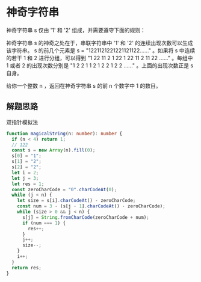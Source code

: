 # 神奇字符串

神奇字符串 s 仅由 '1' 和 '2' 组成，并需要遵守下面的规则：

神奇字符串 s 的神奇之处在于，串联字符串中 '1' 和 '2' 的连续出现次数可以生成该字符串。
s 的前几个元素是 s = "1221121221221121122……" 。如果将 s 中连续的若干 1 和 2 进行分组，可以得到 "1 22 11 2 1 22 1 22 11 2 11 22 ......" 。每组中 1 或者 2 的出现次数分别是 "1 2 2 1 1 2 1 2 2 1 2 2 ......" 。上面的出现次数正是 s 自身。

给你一个整数 n ，返回在神奇字符串 s 的前 n 个数字中 1 的数目。

## 解题思路

双指针模拟法


```typescript
function magicalString(n: number): number {
  if (n < 4) return 1;
  // 122
  const s = new Array(n).fill(0);
  s[0] = "1";
  s[1] = "2";
  s[2] = "2";
  let i = 2;
  let j = 3;
  let res = 1;
  const zeroCharCode = "0".charCodeAt(0);
  while (j < n) {
    let size = s[i].charCodeAt() - zeroCharCode;
    const num = 3 - (s[j - 1].charCodeAt() - zeroCharCode);
    while (size > 0 && j < n) {
      s[j] = String.fromCharCode(zeroCharCode + num);
      if (num === 1) {
        res++;
      }
      j++;
      size--;
    }
    i++;
  }
  return res;
}
```
